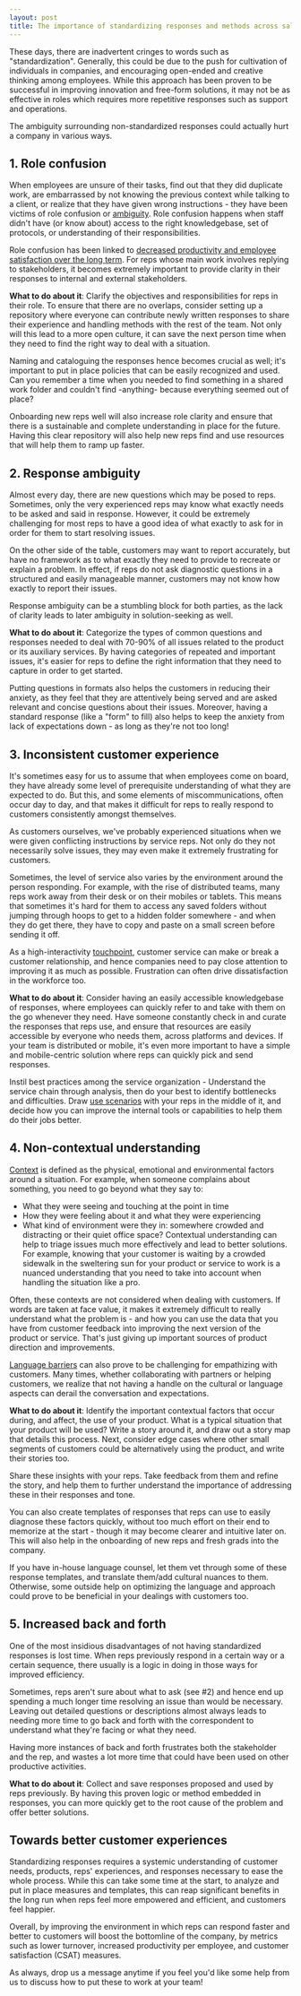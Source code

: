 ```yaml
---
layout: post
title: The importance of standardizing responses and methods across sales and customer reps
---
```

These days, there are inadvertent cringes to words such as "standardization". Generally, this could be due to the push for cultivation of individuals in companies, and encouraging open-ended and creative thinking among employees. While this approach has been proven to be successful in improving innovation and free-form solutions, it may not be as effective in roles which requires more repetitive responses such as support and operations.

The ambiguity surrounding non-standardized responses could actually hurt a company in various ways.

## 1. Role confusion 
When employees are unsure of their tasks, find out that they did duplicate work, are embarrassed by not knowing the previous context while talking to a client, or realize that they have given wrong instructions - they have been victims of role confusion or [ambiguity](http://www.commdiginews.com/business-2/eliminate-ambiguity-by-clarifying-roles-and-responsibilities-in-the-workplace-10706/). Role confusion happens when staff didn't have (or know about) access to the right knowledgebase, set of protocols, or understanding of their responsibilities.

Role confusion has been linked to [decreased productivity and employee satisfaction over the long term](http://http://amj.aom.org/content/38/3/839.short). For reps whose main work involves replying to stakeholders, it becomes extremely important to provide clarity in their responses to internal and external stakeholders.

**What to do about it**:
Clarify the objectives and responsibilities for reps in their role. To ensure that there are no overlaps, consider setting up a repository where everyone can contribute newly written responses to share their experience and handling methods with the rest of the team. Not only will this lead to a more open culture, it can save the next person time when they need to find the right way to deal with a situation.

Naming and cataloguing the responses hence becomes crucial as well; it's important to put in place policies that can be easily recognized and used. Can you remember a time when you needed to find something in a shared work folder and couldn't find -anything- because everything seemed out of place?

Onboarding new reps well will also increase role clarity and ensure that there is a sustainable and complete understanding in place for the future. Having this clear repository will also help new reps find and use resources that will help them to ramp up faster.

## 2. Response ambiguity 
Almost every day, there are new questions which may be posed to reps. Sometimes, only the very experienced reps may know what exactly needs to be asked and said in response. However, it could be extremely challenging for most reps to have a good idea of what exactly to ask for in order for them to start resolving issues.

On the other side of the table, customers may want to report accurately, but have no framework as to what exactly they need to provide to recreate or explain a problem. In effect, if reps do not ask diagnostic questions in a structured and easily manageable manner, customers may not know how exactly to report their issues.

Response ambiguity can be a stumbling block for both parties, as the lack of clarity leads to later ambiguity in solution-seeking as well.

**What to do about it**:
Categorize the types of common questions and responses needed to deal with 70-90% of all issues related to the product or its auxiliary services. By having categories of repeated and important issues, it's easier for reps to define the right information that they need to capture in order to get started.

Putting questions in formats also helps the customers in reducing their anxiety, as they feel that they are attentively being served and are asked relevant and concise questions about their issues. Moreover, having a standard response (like a "form" to fill) also helps to keep the anxiety from lack of expectations down - as long as they're not too long!

## 3. Inconsistent customer experience 
It's sometimes easy for us to assume that when employees come on board, they have already some level of prerequisite understanding of what they are expected to do. But this, and some elements of miscommunications, often occur day to day, and that makes it difficult for reps to really respond to customers consistently amongst themselves.

As customers ourselves, we've probably experienced situations when we were given conflicting instructions by service reps. Not only do they not necessarily solve issues, they may even make it extremely frustrating for customers.

Sometimes, the level of service also varies by the environment around the person responding. For example, with the rise of distributed teams, many reps work away from their desk or on their mobiles or tablets. This means that sometimes it's hard for them to access any saved folders without jumping through hoops to get to a hidden folder somewhere - and when they do get there, they have to copy and paste on a small screen before sending it off.

As a high-interactivity [touchpoint](https://hbr.org/2010/12/touchpoints-bring-the-customer), customer service can make or break a customer relationship, and hence companies need to pay close attention to improving it as much as possible. Frustration can often drive dissatisfaction in the workforce too.

**What to do about it**:
Consider having an easily accessible knowledgebase of responses, where employees can quickly refer to and take with them on the go whenever they need. 
Have someone constantly check in and curate the responses that reps use, and ensure that resources are easily accessible by everyone who needs them, across platforms and devices. If your team is distributed or mobile, it's even more important to have a simple and mobile-centric solution where reps can quickly pick and send responses.

Instil best practices among the service organization - Understand the service chain through analysis, then do your best to identify bottlenecks and difficulties. Draw [use scenarios](http://agilemodeling.com/artifacts/usageScenario.htm) with your reps in the middle of it, and decide how you can improve the internal tools or capabilities to help them do their jobs better.

## 4. Non-contextual understanding 
[Context](http://www.ux-lady.com/contextual-experience-the-holy-grail-of-relevance/) is defined as the physical, emotional and environmental factors around a situation. For example, when someone complains about something, you need to go beyond what they say to:
* What they were seeing and touching at the point in time
* How they were feeling about it and what they were experiencing
* What kind of environment were they in: somewhere crowded and distracting or their quiet office space?
Contextual understanding can help to triage issues much more effectively and lead to better solutions. For example, knowing that your customer is waiting by a crowded sidewalk in the sweltering sun for your product or service to work is a nuanced understanding that you need to take into account when handling the situation like a pro.

Often, these contexts are not considered when dealing with customers. If words are taken at face value, it makes it extremely difficult to really understand what the problem is - and how you can use the data that you have from customer feedback into improving the next version of the product or service. That's just giving up important sources of product direction and improvements.

[Language barriers](http://thenextweb.com/entrepreneur/2014/08/11/4-ways-break-language-barrier-global-customer-support/) can also prove to be challenging for empathizing with customers. Many times, whether collaborating with partners or helping customers, we realize that not having a handle on the cultural or language aspects can derail the conversation and expectations.

**What to do about it**:
Identify the important contextual factors that occur during, and affect, the use of your product. What is a typical situation that your product will be used? Write a story around it, and draw out a story map that details this process. Next, consider edge cases where other small segments of customers could be alternatively using the product, and write their stories too.

Share these insights with your reps. Take feedback from them and refine the story, and help them to further understand the importance of addressing these in their responses and tone.

You can also create templates of responses that reps can use to easily diagnose these factors quickly, without too much effort on their end to memorize at the start - though it may become clearer and intuitive later on. This will also help in the onboarding of new reps and fresh grads into the company.

If you have in-house language counsel, let them vet through some of these response templates, and translate them/add cultural nuances to them. Otherwise, some outside help on optimizing the language and approach could prove to be beneficial in your dealings with customers too.

## 5. Increased back and forth
One of the most insidious disadvantages of not having standardized responses is lost time. When reps previously respond in a certain way or a certain sequence, there usually is a logic in doing in those ways for improved efficiency. 

Sometimes, reps aren't sure about what to ask (see #2) and hence end up spending a much longer time resolving an issue than would be necessary. Leaving out detailed questions or descriptions almost always leads to needing more time to go back and forth with the correspondent to understand what they're facing or what they need.

Having more instances of back and forth frustrates both the stakeholder and the rep, and wastes a lot more time that could have been used on other productive activities.

**What to do about it**:
Collect and save responses proposed and used by reps previously. By having this proven logic or method embedded in responses, you can more quickly get to the root cause of the problem and offer better solutions.

## Towards better customer experiences
Standardizing responses requires a systemic understanding of customer needs, products, reps' experiences, and responses necessary to ease the whole process. While this can take some time at the start, to analyze and put in place measures and templates, this can reap significant benefits in the long run when reps feel more empowered and efficient, and customers feel happier.

Overall, by improving the environment in which reps can respond faster and better to customers will boost the bottomline of the company, by metrics such as lower turnover, increased productivity per employee, and customer satisfaction (CSAT) measures.

As always, drop us a message anytime if you feel you'd like some help from us to discuss how to put these to work at your team!

